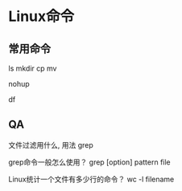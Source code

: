 # Linux命令

## 常用命令

ls
mkdir
cp
mv

nohup

df

## QA
文件过滤用什么, 用法
grep

grep命令一般怎么使用？
grep [option] pattern file





Linux统计一个文件有多少行的命令？
wc -l filename


